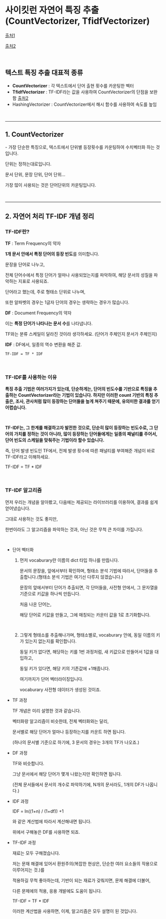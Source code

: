 # 사이킷런 자연어 특징 추출(CountVectorizer, TfidfVectorizer)

[출처1](https://wiserloner.tistory.com/917) 

[출처2](https://wiserloner.tistory.com/646)

​     

## 텍스트 특징 추출 대표적 종류

- **CountVectorizer** : 각 텍스트에서 단어 출현 횟수를 카운팅한 벡터
- **TfidfVectorizer** : TF-IDF라는 값을 사용하여 CountVectorizer의 단점을 보완함  [출처2](https://wiserloner.tistory.com/646)
- HashingVectorizer : CountVectorizer에서 해시 함수를 사용하여 속도를 높임

​    

---

## 1. CountVectorizer

\- 가장 단순한 특징으로, 텍스트에서 단위별 등장횟수를 카운팅하여 수치벡터화 하는 것입니다.

단위는 정하는대로입니다.

문서 단위, 문장 단위, 단어 단위...

가장 많이 사용되는 것은 단어단위의 카운팅입니다.

​    

---

## 2. 자연어 처리 TF-IDF 개념 정리

### TF-IDF란?

**TF** : Term Frequency의 약자

**1개 문서 안에서 특정 단어의 등장 빈도**를 의미합니다.

문장을 단어로 나누고,

전체 단어수에서 특정 단어가 얼마나 사용되었는지를 파악하여, 해당 문서의 성질을 파악하는 지표로 사용되죠.

단어라고 했는데, 주로 형태소 단위로 나누며,

또한 알파벳의 경우는 1글자 단어의 경우는 생략하는 경우가 많습니다.

**DF** : Document Frequency의 약자

이는 **특정 단어가 나타나는 문서 수**를 나타냅니다.

TF와는 분류 스케일이 달라진 것이라 생각하세요. (단어가 주체인지 문서가 주체인지)

**IDF** : DF에서, 일종의 역수 변환을 해준 값.

```tex
TF-IDF = TF * IDF
```

​    

### TF-IDF를 사용하는 이유

**특징 추출 기법은 여러가지가 있는데, 단순하게는, 단어의 빈도수를 기반으로 특징을 추출하는 CountVectorizer라는 기법이 있습니다. 하지만 이러한 count 기반의 특징 추출은, 조사, 관사처럼 많이 등장하는 단어들을 높게 쳐주기 때문에, 유의미한 결과를 얻기 어렵습니다.**

​     

**TF-IDF는, 그 한계를 해결하고자 발전한 것으로, 단순히 많이 등장하는 빈도수로, 그 단어의 가치를 정하는 것이 아니라, 많이 등장하는 단어들에게는 일종의 패널티를 주어서, 단어 빈도의 스케일을 맞춰주는 기법이라 할수 있습니다.**

즉, 단어 발생 빈도인 TF에서, 전체 발생 횟수에 따른 패널티를 부여해준 개념이 바로 TF-IDF라고 이해하세요.

TF-IDF = TF * IDF

​    

### TF-IDF 알고리즘

먼저 우리는 개념을 알아봤고, 다음에는 제공되는 라이브러리를 이용하여, 결과를 쉽게 얻어냈습니다.

그대로 사용하는 것도 좋지만,

한번이라도 그 알고리즘을 파악하는 것과, 아닌 것은 무척 큰 차이를 가집니다.

​    

- 단어 벡터화

  1. 먼저 vocaburary란 이름의 dict 타입 하나를 만듭니다.

     문서의 문장을, 앞에서부터 확인하며, 형태소 분석 기법에 따라서, 단어들을 추출합니다.(형태소 분석 기법은 여기선 다루지 않겠습니다.)

     문장의 앞에서부터 단어가 추출되면, 각 단어들을, 사전형 안에서, 그 문자열을 기준으로 키값을 하나씩 만듭니다.

     처음 나온 단어는,

     해당 단어로 키값을 만들고, 그에 매칭되는 카운터 값을 1로 초기화합니다.

     ​    

  2. 그렇게 형태소를 추출해나가며, 형태소별로, vocaburary 안에, 동일 이름의 키가 있는지 없는지를 확인합니다.

     동일 키가 없다면, 해당하는 키를 1번 과정처럼, 새 키값으로 만들어서 1값을 대입하고,

     동일 키가 있다면, 해당 키의 기존값에 +1해줍니다.

     

     여기까지가 단어 벡터라이징입니다.

     vocaburary 사전형 데이터가 생성된 것이죠.

- TF 과정

  TF 개념은 미리 설명한 것과 같습니다.

  벡터화랑 알고리즘이 비슷한데, 전체 벡터화와는 달리,

  문서별로 해당 단어가 얼마나 등장하는지를 카운트 하면 됩니다.

  (하나의 문서별 기준으로 하기에, 3 문서의 경우는 3개의 TF가 나오죠.)

- DF 과정

  TF와 비슷합니다.

  그냥 문서에서 해당 단어가 몇개 나왔는지만 확인하면 됩니다.

  (전체 문서들에서 문서의 개수로 파악하기에, N개의 문서라도, 1개의 DF가 나옵니다.)

- IDF 과정

  IDF = ln((1+n) / (1+df)) +1

  와 같은 계산법에 따라서 계산해내면 됩니다.

  위에서 구해놓은 DF를 사용하면 되죠.

- TF-IDF 과정

  재료는 모두 구해졌습니다.

  저는 문재 해결에 있어서 환원주의(복잡한 현상은, 단순한 여러 요소들의 작용으로 이루어지는 것.)를

  적용하길 무척 좋아하는데, 기반이 되는 재료가 갖춰지면, 문제 해결에 더불어,

  다른 문제에의 적용, 응용 개발에도 도움이 됩니다.

  

  TF-IDF = TF * IDF

  이러한 계산법을 사용하면, 이제, 알고리즘은 모두 설명이 된 것입니다.


